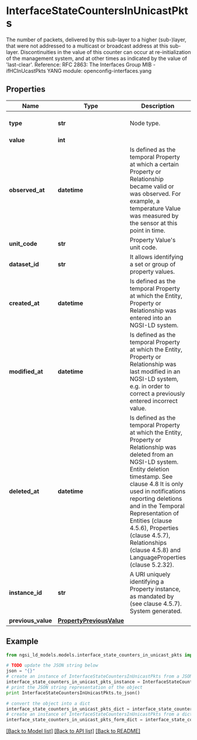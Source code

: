 # InterfaceStateCountersInUnicastPkts

The number of packets, delivered by this sub-layer to a higher (sub-)layer, that were not addressed to a multicast or broadcast address at this sub-layer.  Discontinuities in the value of this counter can occur at re-initialization of the management system, and at other times as indicated by the value of 'last-clear'.  Reference: RFC 2863: The Interfaces Group MIB - ifHCInUcastPkts  YANG module: openconfig-interfaces.yang 

## Properties

Name | Type | Description | Notes
------------ | ------------- | ------------- | -------------
**type** | **str** | Node type.  | [optional] [default to 'Property']
**value** | **int** |  | 
**observed_at** | **datetime** | Is defined as the temporal Property at which a certain Property or Relationship became valid or was observed. For example, a temperature Value was measured by the sensor at this point in time.  | [optional] 
**unit_code** | **str** | Property Value&#39;s unit code.  | [optional] 
**dataset_id** | **str** | It allows identifying a set or group of property values.  | [optional] 
**created_at** | **datetime** | Is defined as the temporal Property at which the Entity, Property or Relationship was entered into an NGSI-LD system.  | [optional] [readonly] 
**modified_at** | **datetime** | Is defined as the temporal Property at which the Entity, Property or Relationship was last modified in an NGSI-LD system, e.g. in order to correct a previously entered incorrect value.  | [optional] [readonly] 
**deleted_at** | **datetime** | Is defined as the temporal Property at which the Entity, Property or Relationship was deleted from an NGSI-LD system.  Entity deletion timestamp. See clause 4.8 It is only used in notifications reporting deletions and in the Temporal Representation of Entities (clause 4.5.6), Properties (clause 4.5.7), Relationships (clause 4.5.8) and LanguageProperties (clause 5.2.32).  | [optional] [readonly] 
**instance_id** | **str** | A URI uniquely identifying a Property instance, as mandated by (see clause 4.5.7). System generated.  | [optional] [readonly] 
**previous_value** | [**PropertyPreviousValue**](PropertyPreviousValue.md) |  | [optional] 

## Example

```python
from ngsi_ld_models.models.interface_state_counters_in_unicast_pkts import InterfaceStateCountersInUnicastPkts

# TODO update the JSON string below
json = "{}"
# create an instance of InterfaceStateCountersInUnicastPkts from a JSON string
interface_state_counters_in_unicast_pkts_instance = InterfaceStateCountersInUnicastPkts.from_json(json)
# print the JSON string representation of the object
print InterfaceStateCountersInUnicastPkts.to_json()

# convert the object into a dict
interface_state_counters_in_unicast_pkts_dict = interface_state_counters_in_unicast_pkts_instance.to_dict()
# create an instance of InterfaceStateCountersInUnicastPkts from a dict
interface_state_counters_in_unicast_pkts_form_dict = interface_state_counters_in_unicast_pkts.from_dict(interface_state_counters_in_unicast_pkts_dict)
```
[[Back to Model list]](../README.md#documentation-for-models) [[Back to API list]](../README.md#documentation-for-api-endpoints) [[Back to README]](../README.md)


